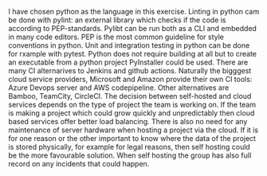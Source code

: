 I have chosen python as the language in this exercise. Linting in python cam be done with pylint: an external library which checks if the code is according to PEP-standards. Pylibt can be run both as a CLI and embedded in many code editors. PEP is the most common guideline for style conventions in python. Unit and integration testing in python can be done for rxample with pytest. Python does not require building at all but to create an executable from a python project PyInstaller could be used.
There are many CI alternarives to Jenkins and github actions. Naturally the bigggest cloud service providers, Microsoft and Amazon provide their own CI tools: Azure Devops server and AWS codepipeline. Other alternatives are Bamboo, TeamCity, CircleCI.
The decision between self-hosted and cloud services depends on the type of project the team is working on. If the team is making a project which could grow quickly and unpredictably then cloud based services offer better load balancing. There is also no need for any maintenance of server hardware when hosting a project via the cloud.
If it is for one reason or the other important to know where the data of the project is stored physically, for example for legal reasons, then self hosting could be the more favourable solution. When self hosting the group has also full record on any incidents that could happen.
